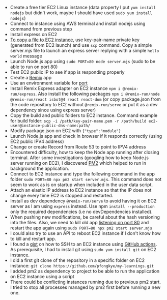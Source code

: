 - Create a free tier EC2 Linux instance (data property I put `yum install nodejs` but didn't work, maybe I should have used `sudo yum install nodejs`)
- Connect to instance using AWS terminal and install nodejs using command from previous step
- Install express on EC2
- [To copy a file to EC2 instance](https://docs.aws.amazon.com/AWSEC2/latest/UserGuide/connect-linux-inst-ssh.html#linux-file-transfer-scp), use key-pair-name private key (generated from EC2 launch) and use `scp` command. Copy a simple server.mjs file to launch an express server replying with a simple `hello world` message
- Launch Node.js app using `sudo PORT=80 node server.mjs` (sudo to be able to run on port 80)
- Test EC2 public IP to see if app is responding properly
- Create a [Remix](https://remix.run/docs/en/main/start/quickstart#installation) app 
- Use an environment variable for [port](https://remix.run/docs/en/main/other-api/serve#port-environment-variable)
- Install Remix Express adapter on EC2 instance `npm i @remix-run/express`. Also install the following packages `npm i @remix-run/node @remix-run/react isbot@4 react react-dom` (or copy package.json from the code repository to EC2 without `@remix-run/serve` or put it as a dev dependency since using express server)
- Copy the build and public folders to EC2 instance. Command example for build folder: `scp -i /path/key-pair-name.pem -r /path/build ec2-user@instance-public-dns-name:path/`
- Modify package.json on EC2 with `{"type":"module"}`
- Launch Node.js app and check in browser if it responds correctly (using EC2 public IPV4 address)
- Change or create Record from Route 53 to point to IPV4 address
- Encountered difficulty, how to keep the Node app running after closing terminal. After some investigations (googling how to keep Node.js server running on EC2), I discovered [PM2](https://pm2.keymetrics.io/) which helped to run in background the application.
- Connect to EC2 instance and type the following command in the app folder `sudo PORT=80 npx pm2 start server.mjs`. This command does not seem to work as is on startup when included in the user data script.
- Attach an elastic IP address to EC2 instance so that the IP does not change every time EC2 is stopped and restarted.
- Install as dev dependency `@remix-run/serve` to avoid having it on EC2 server as I am using `express` instead. Use npm `install --production` only the required dependencies (i.e no devDependencies installed).
- When pushing new modifications, be careful about the hash versioning into the files. Also, we need to kill old app [listening on port 80](https://www.cyberciti.biz/faq/find-linux-what-running-on-port-80-command/) and restart the app again using `sudo PORT=80 npx pm2 start server.mjs`
- I could also try to use an API to reboot EC2 instance if I don't know how to kill and restart app.
- I found a [gist](https://gist.github.com/raviagheda/c69ae5e884f4490b1af656dbd80c00dd) on how to SSH to an EC2 instance using [GitHub actions](https://docs.github.com/en/actions/using-workflows/workflow-syntax-for-github-actions). As prerequisite, I had to install git using `sudo yum install git` on EC2 instance.
- I did a first git clone of the repository in a specific folder on EC2 instance: `git clone https://github.com/pfongkye/my-learnings.git`
- I added pm2 as dependency to project to be able to run the application on EC2 instance using a script
- There could be conflicting instances running due to previous pm2 start. I tried to stop all processes managed by pm2 first before running a new one.